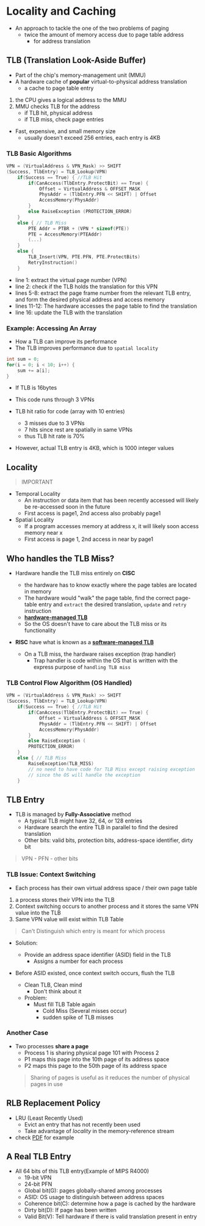 # Locality and Caching
- An approach to tackle the one of the two problems of paging
    - twice the amount of memory access due to page table address
        - for address translation

## TLB (Translation Look-Aside Buffer)
- Part of the chip's memory-management unit (MMU)
- A hardware cache of **popular** virtual-to-physical address translation
    - a cache to page table entry
1. the CPU gives a logical address to the MMU
2. MMU checks TLB for the address
    - if TLB hit, physical address
    - if TLB miss, check page entries

- Fast, expensive, and small memory size
    - usually doesn't exceed 256 entries, each entry is 4KB

### TLB Basic Algorithms
```c
VPN = (VirtualAddress & VPN_Mask) >> SHIFT
(Success, TlbEntry) = TLB_Lookup(VPN)
    if(Success == True) { //TLB Hit
        if(CanAccess(TlbEntry.ProtectBit) == True) {
            Offset = VirtualAddress & OFFSET_MASK
            PhysAddr = (TlbEntry.PFN << SHIFT) | Offset
            AccessMemory(PhysAddr)
        } 
        else RaiseException (PROTECTION_ERROR)
    } 
    else { // TLB Miss
        PTE Addr = PTBR + (VPN * sizeof(PTE))
        PTE = AccessMemory(PTEAddr)
        (...)
    }
    else {
        TLB_Insert(VPN, PTE.PFN, PTE.ProtectBits)
        RetryInstruction()
    }        
```
- line 1: extract the virtual page number (VPN)
- line 2: check if the TLB holds the translation for this VPN
- lines 5-8: extract the page frame number from the relevant TLB entry, and form the desired physical address and access memory
- lines 11-12: The hardware accesses the page table to find the translation
- line 16: update the TLB with the translation

### Example: Accessing An Array
- How a TLB can improve its performance
- The TLB improves performance due to `spatial locality`
```c
int sum = 0;
for(i = 0; i < 10; i++) {
    sum += a[i];
}
```
- If TLB is 16bytes
- This code runs through 3 VPNs
- TLB hit ratio for code (array with 10 entries)
    - 3 misses due to 3 VPNs
    - 7 hits since rest are spatially in same VPNs
    - thus TLB hit rate is 70%

- However, actual TLB entry is 4KB, which is 1000 integer values

## Locality
> IMPORTANT
- Temporal Locality
    - An instruction or data item that has been recently accessed will likely be re-accessed soon in the future
    - First access is page1, 2nd access also probably page1
- Spatial Locality
    - If a program accesses memory at address x, it will likely soon access memory near x
    - First access is page 1, 2nd access in near by page1

## Who handles the TLB Miss?
- Hardware handle the TLB miss entirely on **CISC**
    - the hardware has to know exactly where the page tables are located in memory
    - The hardware would "walk" the page table, find the correct page-table entry and `extract` the desired translation, `update` and `retry` instruction
    - **<u>hardware-managed TLB</u>**
    - So the OS doesn't have to care about the TLB miss or its functionality

- **RISC** have what is known as a **<u>software-managed TLB</u>**
    - On a TLB miss, the hardware raises exception (trap handler)
        - Trap handler is code within the OS that is written with the express purpose of `handling TLB miss`

### TLB Control Flow Algorithm (OS Handled)
```c
VPN = (VirtualAddress & VPN_Mask) >> SHIFT
(Success, TlbEntry) = TLB_Lookup(VPN)
    if(Success == True) { //TLB Hit
        if(CanAccess(TlbEntry.ProtectBit) == True) {
            Offset = VirtualAddress & OFFSET_MASK
            PhysAddr = (TlbEntry.PFN << SHIFT) | Offset
            AccessMemory(PhysAddr)
        } 
        else RaiseException (
        PROTECTION_ERROR)
    } 
    else { // TLB Miss
        RaiseException(TLB_MISS)
        // no need to have code for TLB Miss except raising exception
        // since the OS will handle the exception
    }
```

## TLB Entry
- TLB is managed by **Fully-Associative** method
    - A typical TLB might have 32, 64, or 128 entries
    - Hardware search the entire TLB in parallel to find the desired translation
    - Other bits: valid bits, protection bits, address-space identifier, dirty bit
> VPN - PFN - other bits

### TLB Issue: Context Switching
- Each process has their own virtual address space / their own page table

1. a process stores their VPN into the TLB
2. Context switching occurs to another process and it stores the same VPN value into the TLB
3. Same VPN value will exist within TLB Table
> Can't Distinguish which entry is meant for which process

- Solution:
    - Provide an address space identifier (ASID) field in the TLB
        - Assigns a number for each process

- Before ASID existed, once context switch occurs, flush the TLB
    - Clean TLB, Clean mind
        - Don't think about it
    - Problem:
        - Must fill TLB Table again
            - Cold Miss (Several misses occur)
            - sudden spike of TLB misses

### Another Case
- Two processes **share a page**
    - Process 1 is sharing physical page 101 with Process 2
    - P1 maps this page into the 10th page of its address space
    - P2 maps this page to the 50th page of its address space
    > Sharing of pages is useful as it reduces the number of physical pages in use

## RLB Replacement Policy
- LRU (Least Recently Used)
    - Evict an entry that has not recently been used
    - Take advantage of *locality* in the memory-reference stream
- check [PDF](08-Locality%20and%20Caching.pdf) for example

## A Real TLB Entry
- All 64 bits of this TLB entry(Example of MIPS R4000)
    - 19-bit VPN
    - 24-bit PFN
    - Global bit(G): pages globally-shared among processes
    - ASID: OS usage to distinguish between address spaces
    - Coherence bit(C): determine how a page is cached by the hardware
    - Dirty bit(D): If page has been written
    - Valid Bit(V): Tell hardware if there is valid translation present in entry